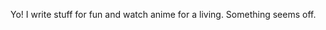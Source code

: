 Yo! I write stuff for fun and watch anime for a living.
Something seems off.

<!---
Shiroban/Shiroban is a ✨ special ✨ repository because its `README.md` (this file) appears on your GitHub profile.
You can click the Preview link to take a look at your changes.
--->

